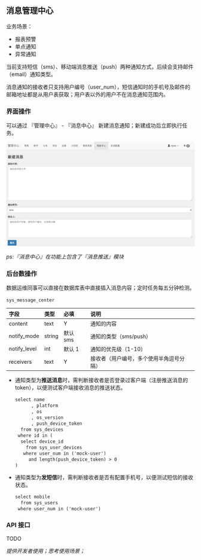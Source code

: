## 消息管理中心

业务场景：

- 报表预警
- 单点通知
- 异常通知

当前支持短信（sms）、移动端消息推送（push）两种通知方式，后续会支持邮件（email）通知类型。

消息通知的接收者只支持用户编号（user_num），短信通知时的手机号及邮件的邮箱地址都是从用户表获取；用户表以外的用户不在消息通知范围内。

### 界面操作

可以通过 『管理中心』 - 『消息中心』 新建消息通知；新建成功后立即执行任务。


![](/assets/images/消息中心-新建.jpeg)

*ps:『消息中心』在功能上包含了『消息推送』模块*

### 后台数操作

数据运维同事可以直接在数据库表中直接插入消息内容；定时任务每五分钟检测。

`sys_message_center`

字段 | 类型 | 必填 | 说明
:---|:---|:---|:---
content | text | Y | 通知的内容
notify_mode | string | 默认 sms| 通知的类型（sms/push）
notify_level |  int | 默认 1 | 通知的优先级（1-10）
receivers | text | Y | 接收者（用户编号，多个使用半角逗号分隔）


- 通知类型为**推送消息**时，需判断接收者是否登录过客户端（注册推送消息的 token），以便测试客户端接收消息的推送状态。

    ```
    select name
          , platform
          , os
          , os_version
          , push_device_token
      from sys_devices
     where id in (
      select device_id
        from sys_user_devices
       where user_num in ('mock-user')
         and length(push_device_token) > 0
    )
    ```

- 通知类型为**发短信**时，需判断接收者是否有配置手机号，以便测试短信的接收状态。

    ```
    select mobile
      from sys_users
     where user_num in ('mock-user')
    ```


### API 接口

TODO

*提供开发者使用；思考使用场景；*
